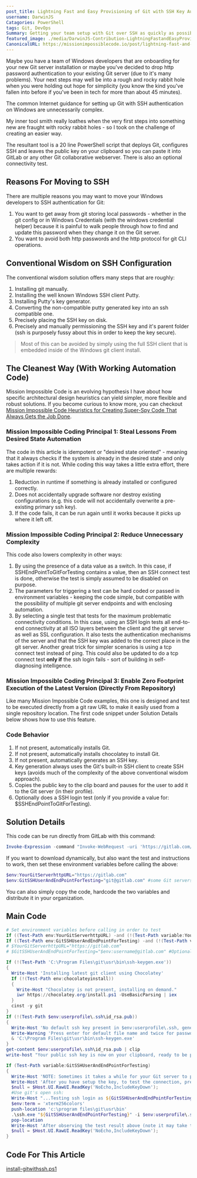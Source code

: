 ```yaml
---
post_title: Lightning Fast and Easy Provisioning of Git with SSH Key Authentication on Windows
username: DarwinJS
Catagories: PowerShell
tags: Git, DevOps
Summary: Getting your team setup with Git over SSH as quickly as possible!
featured_image: ./media/DarwinJS-Contribution-LightningFastandEasyProvisioningofGitwithSSHKeyAuthenticationonWindows/windows-git-ssh.png
CanonicalURL: https://missionimpossiblecode.io/post/lightning-fast-and-easy-provisioning-of-git-with-ssh-key-authentication-on-windows/
---
```


Maybe you have a team of Windows developers that are onboarding for your new Git server installation or maybe you've decided to drop http password authentication to your existing Git server (due to it's many problems).  Your next steps may well be into a rough and rocky rabbit hole when you were holding out hope for simplicity (you know the kind you've fallen into before if you've been in tech for more than about 45 minutes).

The common Internet guidance for setting up Git with SSH authentication on Windows are unnecessarily complex.

My inner tool smith really loathes when the very first steps into something new are fraught with rocky rabbit holes - so I took on the challenge of creating an easier way. 

The resultant tool is a 20 line PowerShell script that deploys Git, configures SSH and leaves the public key on your clipboard so you can paste it into GitLab or any other Git collaborative webserver. There is also an optional connectivity test.

## Reasons For Moving to SSH

There are multiple reasons you may want to move your Windows developers to SSH authentication for Git:

1. You want to get away from git storing local passwords - whether in the git config or in Windows Credentials (with the windows credential helper) because it is painful to walk people through how to find and update this password when they change it on the Git server.
2. You want to avoid both http passwords and the http protocol for git CLI operations.

## Conventional Wisdom on SSH Configuration

The conventional wisdom solution offers many steps that are roughly:

1. Installing git manually.
2. Installing the well known Windows SSH client Putty.
3. Installing Putty's key generator.
4. Converting the non-compatible putty generated key into an ssh compatible one.
5. Precisely placing the SSH key on disk.
6. Precisely and manually permissioning the SSH key and it's parent folder (ssh is purposely fussy about this in order to keep the key secure).

> Most of this can be avoided by simply using the full SSH client that is embedded inside of the Windows git client install.

## The Cleanest Way (With Working Automation Code)

Mission Impossible Code is an evolving hypothesis I have about how specific architectural design heuristics can yield simpler, more flexible and robust solutions.  If you become curious to know more, you can checkout [Mission Impossible Code Heuristics for Creating Super-Spy Code That Always Gets the Job Done](https://missionimpossiblecode.io/post/mission-impossible-code-heuristics-for-creating-super-spy-code-that-always-gets-the-job-done/).

### Mission Impossible Coding Principal 1: Steal Lessons From Desired State Automation

The code in this article is idempotent or "desired state oriented" - meaning that it always checks if the system is already in the desired state and only takes action if it is not. While coding this way takes a little extra effort, there are multiple rewards:

1. Reduction in runtime if something is already installed or configured correctly.
2. Does not accidentally upgrade software nor destroy existing configurations (e.g. this code will not accidentally overwrite a pre-existing primary ssh key).
3. If the code fails, it can be run again until it works because it picks up where it left off.

### Mission Impossible Coding Principal 2: Reduce Unnecessary Complexity

This code also lowers complexity in other ways:

1. By using the presence of a data value as a switch.  In this case, if SSHEndPointToGitForTesting contains a value, then an SSH connect test is done, otherwise the test is simply assumed to be disabled on purpose.
2. The parameters for triggering a test can be hard coded or passed in environment variables - keeping the code simple, but compatible with the possibility of multiple git server endpoints and with enclosing automation.
3. By selecting a single test that tests for the maximum problematic connectivity conditions. In this case, using an SSH login tests all end-to-end connectivity at all ISO layers between the client and the git server as well as SSL configuration. It also tests the authentication mechanisms of the server and that the SSH key was added to the correct place in the git server. Another great trick for simpler scenarios is using a tcp connect test instead of ping. This could also be updated to do a tcp connect test **only if** the ssh login fails - sort of building in self-diagnosing intelligence.

### Mission Impossible Coding Principal 3: Enable Zero Footprint Execution of the Latest Version (Directly From Repository)

Like many Mission Impossible Code examples, this one is designed and test to be executed directly from a git raw URL to make it easily used from a single repository location. The first code snippet under Solution Details below shows how to use this feature.

### Code Behavior

1. If not present, automatically installs Git.
2. If not present, automatically installs chocolatey to install Git.
3. If not present, automatically generates an SSH key.
4. Key generation always uses the Git's built-in SSH client to create SSH keys (avoids much of the complexity of the above conventional wisdom approach).
5. Copies the public key to the clip board and pauses for the user to add it to the Git server (in their profile).
6. Optionally does a SSH login test (only if you provide a value for: $SSHEndPointToGitForTesting).

## Solution Details

This code can be run directly from GitLab with this command:

```powershell
Invoke-Expression -command "Invoke-WebRequest -uri 'https://gitlab.com/missionimpossiblecode/MissionImpossibleCode/-/raw/master/install-gitwithssh.ps1' -UseBasicParsing -OutFile ./install-gitwithssh.ps1" ; . ./install-gitwithssh.ps1
```

If you want to download dynamically, but also want the test and instructions to work, then set these environment variables before calling the above:

```powershell
$env:YourGitServerhttpURL="https://gitlab.com"
$env:GitSSHUserAndEndPointForTesting="git@gitlab.com" #some Git servers might want the windows userid "git", which is specified as $env:username
```

You can also simply copy the code, hardcode the two variables and distribute it in your organization.

## Main Code

```powershell
# Set environment variables before calling in order to test
If ((Test-Path env:YourGitServerhttpURL) -and (!(Test-Path variable:YourGitServerhttpURL))) {$YourGitServerhttpURL="$env:YourGitServerhttpURL"}
If ((Test-Path env:GitSSHUserAndEndPointForTesting) -and (!(Test-Path variable:GitSSHUserAndEndPointForTesting))) {$GitSSHUserAndEndPointForTesting="$env:GitSSHUserAndEndPointForTesting"}
# $YourGitServerhttpURL="https://gitlab.com" 
# $GitSSHUserAndEndPointForTesting="$env:username@gitlab.com" #Optional to trigger testing Use "git@gitlab.com" for GitLab.

If (!(Test-Path 'C:\Program Files\git\usr\bin\ssh-keygen.exe'))
{
  Write-Host 'Installing latest git client using Chocolatey'
  If (!(Test-Path env:chocolateyinstall)) 
  {
    Write-Host "Chocolatey is not present, installing on demand."
    iwr https://chocolatey.org/install.ps1 -UseBasicParsing | iex
  } 
  cinst -y git
}
If (!(Test-Path $env:userprofile\.ssh\id_rsa.pub))
{ 
  Write-Host 'No default ssh key present in $env:userprofile\.ssh, generating a new one.'
  Write-Warning 'Press enter for default file name and twice for password to set it to not have a password'
  & 'C:\Program Files\git\usr\bin\ssh-keygen.exe'
}
get-content $env:userprofile\.ssh\id_rsa.pub | clip
write-host "Your public ssh key is now on your clipboard, ready to be pasted into your git server at $YourGitServerhttpURL"

If (Test-Path variable:GitSSHUserAndEndPointForTesting)
{
  Write-Host 'NOTE: Sometimes it takes a while for your Git server to propagate your key so it is available for authentication after first adding it!'
  Write-Host 'After you have setup the key, to test the connection, press any key to continue...';
  $null = $Host.UI.RawUI.ReadKey('NoEcho,IncludeKeyDown');
  #Use git's open ssh:
  Write-Host "...Testing ssh login as ${GitSSHUserAndEndPointForTesting} using key $env:userprofile\.ssh\id_rsa on port 22"
  $env:term = 'xterm256colors'
  push-location 'c:\program files\git\usr\bin'
  .\ssh.exe "${GitSSHUserAndEndPointForTesting}" -i $env:userprofile\.ssh\id_rsa -p 22
  pop-location
  Write-Host 'After observing the test result above (note it may take time for your new key to propagate at the server), press any key to continue...';
  $null = $Host.UI.RawUI.ReadKey('NoEcho,IncludeKeyDown');
}
```

## Code For This Article

[install-gitwithssh.ps1](https://gitlab.com/missionimpossiblecode/MissionImpossibleCode/-/blob/master/install-gitwithssh.ps1)
